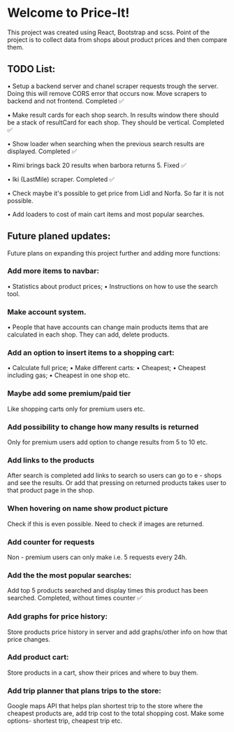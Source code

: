 # Welcome to Price-It!

This project was created using React, Bootstrap and scss.
Point of the project is to collect data from shops about product prices and then compare them.

## TODO List:

• Setup a backend server and chanel scraper requests trough the server. Doing this will remove CORS error that occurs now. Move scrapers to backend and not frontend. Completed ✅

• Make result cards for each shop search. In results window there should be a stack of resultCard for each shop. They should be vertical. Completed ✅

• Show loader when searching when the previous search results are displayed. Completed ✅

• Rimi brings back 20 results when barbora returns 5. Fixed ✅

• Iki (LastMile) scraper. Completed ✅

• Check maybe it's possible to get price from Lidl and Norfa. So far it is not possible.

• Add loaders to cost of main cart items and most popular searches.

## Future planed updates:

Future plans on expanding this project further and adding more functions:

### Add more items to navbar:

• Statistics about product prices;
• Instructions on how to use the search tool.

### Make account system.

• People that have accounts can change main products items that are calculated in each shop. They can add, delete products.

### Add an option to insert items to a shopping cart:

• Calculate full price;
• Make different carts:
• Cheapest;
• Cheapest including gas;
• Cheapest in one shop etc.

### Maybe add some premium/paid tier

Like shopping carts only for premium users etc.

### Add possibility to change how many results is returned

Only for premium users add option to change results from 5 to 10 etc.

### Add links to the products

After search is completed add links to search so users can go to e - shops and see the results. Or add that pressing on returned products takes user to that product page in the shop.

### When hovering on name show product picture

Check if this is even possible. Need to check if images are returned.

### Add counter for requests

Non - premium users can only make i.e. 5 requests every 24h.

### Add the the most popular searches:

Add top 5 products searched and display times this product has been searched. Completed, without times counter ✅

### Add graphs for price history:

Store products price history in server and add graphs/other info on how that price changes.

### Add product cart:

Store products in a cart, show their prices and where to buy them.

### Add trip planner that plans trips to the store:

Google maps API that helps plan shortest trip to the store where the cheapest products are, add trip cost to the total shopping cost. Make some options- shortest trip, cheapest trip etc.
